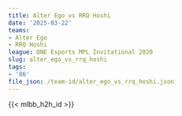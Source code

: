 ```yaml
---
title: Alter Ego vs RRQ Hoshi
date: '2025-03-22'
teams:
- Alter Ego
- RRQ Hoshi
league: ONE Esports MPL Invitational 2020
slug: alter_ego_vs_rrq_hoshi
tags:
- '86'
file_json: /team-id/alter_ego_vs_rrq_hoshi.json
---
```


{{< mlbb_h2h_id >}}
